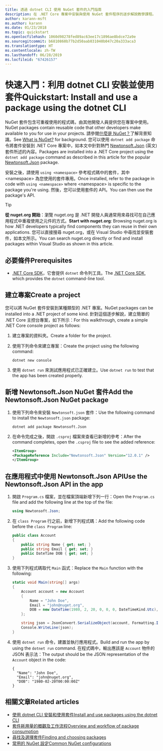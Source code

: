 ```yaml
---
title: 透過 dotnet CLI 使用 NuGet 套件的入門指南
description: 在 .NET Core 專案中安裝與使用 NuGet 套件程序的逐步解說教學課程。
author: karann-msft
ms.author: karann
ms.date: 01/23/2018
ms.topic: quickstart
ms.openlocfilehash: 1060d98278fed89ac63ee17c1896ae8bdce72a9e
ms.sourcegitcommit: b6810860b77b2d50aab031040b047c20a333aca3
ms.translationtype: HT
ms.contentlocale: zh-TW
ms.lasthandoff: 06/28/2019
ms.locfileid: "67426157"
---
```

# <a name="quickstart-install-and-use-a-package-using-the-dotnet-cli"></a><span data-ttu-id="c9c85-103">快速入門：利用 dotnet CLI 安裝並使用套件</span><span class="sxs-lookup"><span data-stu-id="c9c85-103">Quickstart: Install and use a package using the dotnet CLI</span></span>

<span data-ttu-id="c9c85-104">NuGet 套件包含可重複使用的程式碼，由其他開發人員提供您在專案中使用。</span><span class="sxs-lookup"><span data-stu-id="c9c85-104">NuGet packages contain reusable code that other developers make available to you for use in your projects.</span></span> <span data-ttu-id="c9c85-105">請參閱[什麼是 NuGet？](../What-is-NuGet.md)了解背景知識。</span><span class="sxs-lookup"><span data-stu-id="c9c85-105">See [What is NuGet?](../What-is-NuGet.md) for background.</span></span> <span data-ttu-id="c9c85-106">您可以使用 `dotnet add package` 命令將套件安裝到 .NET Core 專案中，如本文中針對熱門 [Newtonsoft.Json](https://www.nuget.org/packages/Newtonsoft.Json/) \(英文\) 套件所述的內容。</span><span class="sxs-lookup"><span data-stu-id="c9c85-106">Packages are installed into a .NET Core project using the `dotnet add package` command as described in this article for the popular [Newtonsoft.Json](https://www.nuget.org/packages/Newtonsoft.Json/) package.</span></span>

<span data-ttu-id="c9c85-107">安裝之後，請使用 `using <namespace>` 參考程式碼中的套件，其中 \<namespace\> 為您使用的套件專用。</span><span class="sxs-lookup"><span data-stu-id="c9c85-107">Once installed, refer to the package in code with `using <namespace>` where \<namespace\> is specific to the package you're using.</span></span> <span data-ttu-id="c9c85-108">然後，您可以使用套件的 API。</span><span class="sxs-lookup"><span data-stu-id="c9c85-108">You can then use the package's API.</span></span>

> [!Tip]
> <span data-ttu-id="c9c85-109">**從 nuget.org 開始**：瀏覽 nuget.org 是 .NET 開發人員通常用來尋找可在自己應用程式中重複使用之元件的方式。</span><span class="sxs-lookup"><span data-stu-id="c9c85-109">**Start with nuget.org**: Browsing nuget.org is how .NET developers typically find components they can reuse in their own applications.</span></span> <span data-ttu-id="c9c85-110">您可以直接搜尋 nuget.org，或在 Visual Studio 中尋找並安裝套件，如本文所示。</span><span class="sxs-lookup"><span data-stu-id="c9c85-110">You can search nuget.org directly or find and install packages within Visual Studio as shown in this article.</span></span>

## <a name="prerequisites"></a><span data-ttu-id="c9c85-111">必要條件</span><span class="sxs-lookup"><span data-stu-id="c9c85-111">Prerequisites</span></span>

- <span data-ttu-id="c9c85-112">[.NET Core SDK](https://www.microsoft.com/net/download/)，它會提供 `dotnet` 命令列工具。</span><span class="sxs-lookup"><span data-stu-id="c9c85-112">The [.NET Core SDK](https://www.microsoft.com/net/download/), which provides the `dotnet` command-line tool.</span></span>

## <a name="create-a-project"></a><span data-ttu-id="c9c85-113">建立專案</span><span class="sxs-lookup"><span data-stu-id="c9c85-113">Create a project</span></span>

<span data-ttu-id="c9c85-114">您可以將 NuGet 套件安裝到某種類型的 .NET 專案。</span><span class="sxs-lookup"><span data-stu-id="c9c85-114">NuGet packages can be installed into a .NET project of some kind.</span></span> <span data-ttu-id="c9c85-115">針對這個逐步解說，建立簡單的 .NET Core 主控台專案，如下所示：</span><span class="sxs-lookup"><span data-stu-id="c9c85-115">For this walkthrough, create a simple .NET Core console project as follows:</span></span>

1. <span data-ttu-id="c9c85-116">建立專案的資料夾。</span><span class="sxs-lookup"><span data-stu-id="c9c85-116">Create a folder for the project.</span></span>

1. <span data-ttu-id="c9c85-117">使用下列命令來建立專案：</span><span class="sxs-lookup"><span data-stu-id="c9c85-117">Create the project using the following command:</span></span>

    ```cli
    dotnet new console
    ```

1. <span data-ttu-id="c9c85-118">使用 `dotnet run` 來測試應用程式已正確建立。</span><span class="sxs-lookup"><span data-stu-id="c9c85-118">Use `dotnet run` to test that the app has been created properly.</span></span>

## <a name="add-the-newtonsoftjson-nuget-package"></a><span data-ttu-id="c9c85-119">新增 Newtonsoft.Json NuGet 套件</span><span class="sxs-lookup"><span data-stu-id="c9c85-119">Add the Newtonsoft.Json NuGet package</span></span>

1. <span data-ttu-id="c9c85-120">使用下列命令來安裝 `Newtonsoft.json` 套件：</span><span class="sxs-lookup"><span data-stu-id="c9c85-120">Use the following command to install the `Newtonsoft.json` package:</span></span>

    ```cli
    dotnet add package Newtonsoft.Json
    ```

2. <span data-ttu-id="c9c85-121">在命令完成之後，開啟 `.csproj` 檔案來查看已新增的參考：</span><span class="sxs-lookup"><span data-stu-id="c9c85-121">After the command completes, open the `.csproj` file to see the added reference:</span></span>

    ```xml
   <ItemGroup>
    <PackageReference Include="Newtonsoft.Json" Version="12.0.1" />
   </ItemGroup>
    ```

## <a name="use-the-newtonsoftjson-api-in-the-app"></a><span data-ttu-id="c9c85-122">在應用程式中使用 Newtonsoft.Json API</span><span class="sxs-lookup"><span data-stu-id="c9c85-122">Use the Newtonsoft.Json API in the app</span></span>

1. <span data-ttu-id="c9c85-123">開啟 `Program.cs` 檔案，並在檔案頂端新增下列一行：</span><span class="sxs-lookup"><span data-stu-id="c9c85-123">Open the `Program.cs` file and add the following line at the top of the file:</span></span>

    ```cs
    using Newtonsoft.Json;
    ```

1. <span data-ttu-id="c9c85-124">在 `class Program` 行之前，新增下列程式碼：</span><span class="sxs-lookup"><span data-stu-id="c9c85-124">Add the following code before the `class Program` line:</span></span>

    ```cs
    public class Account
    {
        public string Name { get; set; }
        public string Email { get; set; }
        public DateTime DOB { get; set; }
    }
    ```

1. <span data-ttu-id="c9c85-125">使用下列程式碼取代 `Main` 函式：</span><span class="sxs-lookup"><span data-stu-id="c9c85-125">Replace the `Main` function with the following:</span></span>

    ```cs
    static void Main(string[] args)
    {
        Account account = new Account
        {
            Name = "John Doe",
            Email = "john@nuget.org",
            DOB = new DateTime(1980, 2, 20, 0, 0, 0, DateTimeKind.Utc),
        };

        string json = JsonConvert.SerializeObject(account, Formatting.Indented);
        Console.WriteLine(json);
    }
    ```

1. <span data-ttu-id="c9c85-126">使用 `dotnet run` 命令，建置並執行應用程式。</span><span class="sxs-lookup"><span data-stu-id="c9c85-126">Build and run the app by using the `dotnet run` command.</span></span> <span data-ttu-id="c9c85-127">在程式碼中，輸出應該是 `Account` 物件的 JSON 表示法：</span><span class="sxs-lookup"><span data-stu-id="c9c85-127">The output should be the JSON representation of the `Account` object in the code:</span></span>

    ```output
    {
      "Name": "John Doe",
      "Email": "john@nuget.org",
      "DOB": "1980-02-20T00:00:00Z"
    }
    ```

## <a name="related-articles"></a><span data-ttu-id="c9c85-128">相關文章</span><span class="sxs-lookup"><span data-stu-id="c9c85-128">Related articles</span></span>

- [<span data-ttu-id="c9c85-129">使用 dotnet CLI 安裝和使用套件</span><span class="sxs-lookup"><span data-stu-id="c9c85-129">Install and use packages using the dotnet CLI</span></span>](../consume-packages/install-use-packages-dotnet-cli.md)
- [<span data-ttu-id="c9c85-130">套件耗用量的概觀及工作流程</span><span class="sxs-lookup"><span data-stu-id="c9c85-130">Overview and workflow of package consumption</span></span>](../consume-packages/overview-and-workflow.md)
- [<span data-ttu-id="c9c85-131">尋找及選擇套件</span><span class="sxs-lookup"><span data-stu-id="c9c85-131">Finding and choosing packages</span></span>](../consume-packages/finding-and-choosing-packages.md)
- [<span data-ttu-id="c9c85-132">常用的 NuGet 設定</span><span class="sxs-lookup"><span data-stu-id="c9c85-132">Common NuGet configurations</span></span>](../consume-packages/configuring-nuget-behavior.md)
